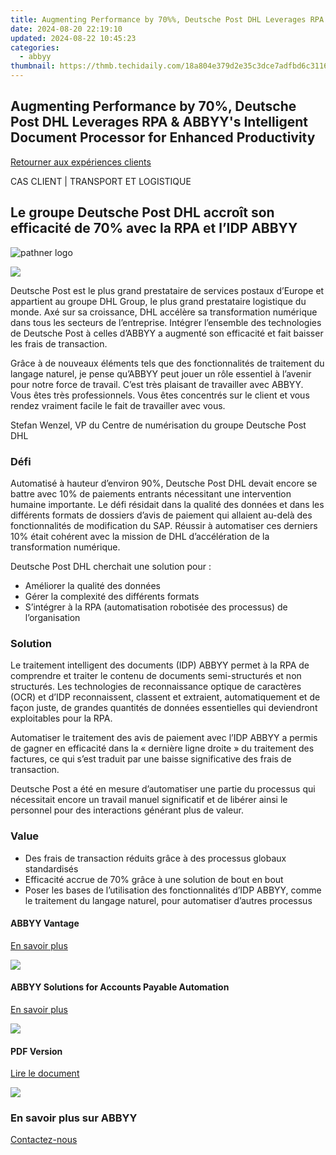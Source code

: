```yaml
---
title: Augmenting Performance by 70%%, Deutsche Post DHL Leverages RPA & ABBYY's Intelligent Document Processor for Enhanced Productivity
date: 2024-08-20 22:19:10
updated: 2024-08-22 10:45:23
categories:
  - abbyy
thumbnail: https://thmb.techidaily.com/18a804e379d2e35c3dce7adfbd6c31163356bdf9fa867d443daa8eb75630573f.jpg
---
```


## Augmenting Performance by 70%, Deutsche Post DHL Leverages RPA & ABBYY's Intelligent Document Processor for Enhanced Productivity

[Retourner aux expériences clients](https://tools.techidaily.com/abbyy/products/)

CAS CLIENT | TRANSPORT ET LOGISTIQUE

## Le groupe Deutsche Post DHL accroît son efficacité de 70% avec la RPA et l’IDP ABBYY

![pathner logo](https://content.abbyy.com/-/media/project/abbyy/abbyy/insights/customer-stories/white-logos/dhl.png?h=40&iar=0&w=120)

![](https://content.abbyy.com/-/media/project/abbyy/abbyy/insights/customer-stories/content-images/ds-644_deutsche-post-dhl_thumbnail_1486x836.jpg?h=836&iar=0&w=1486)

Deutsche Post est le plus grand prestataire de services postaux d’Europe et appartient au groupe DHL Group, le plus grand prestataire logistique du monde. Axé sur sa croissance, DHL accélère sa transformation numérique dans tous les secteurs de l’entreprise. Intégrer l’ensemble des technologies de Deutsche Post à celles d’ABBYY a augmenté son efficacité et fait baisser les frais de transaction.

Grâce à de nouveaux éléments tels que des fonctionnalités de traitement du langage naturel, je pense qu’ABBYY peut jouer un rôle essentiel à l’avenir pour notre force de travail. C’est très plaisant de travailler avec ABBYY. Vous êtes très professionnels. Vous êtes concentrés sur le client et vous rendez vraiment facile le fait de travailler avec vous.

Stefan Wenzel, VP du Centre de numérisation du groupe Deutsche Post DHL 

### Défi

Automatisé à hauteur d’environ 90%, Deutsche Post DHL devait encore se battre avec 10% de paiements entrants nécessitant une intervention humaine importante. Le défi résidait dans la qualité des données et dans les différents formats de dossiers d’avis de paiement qui allaient au-delà des fonctionnalités de modification du SAP. Réussir à automatiser ces derniers 10% était cohérent avec la mission de DHL d’accélération de la transformation numérique.

Deutsche Post DHL cherchait une solution pour :

* Améliorer la qualité des données
* Gérer la complexité des différents formats
* S’intégrer à la RPA (automatisation robotisée des processus) de l’organisation

### Solution

Le traitement intelligent des documents (IDP) ABBYY permet à la RPA de comprendre et traiter le contenu de documents semi-structurés et non structurés. Les technologies de reconnaissance optique de caractères (OCR) et d’IDP reconnaissent, classent et extraient, automatiquement et de façon juste, de grandes quantités de données essentielles qui deviendront exploitables pour la RPA.

Automatiser le traitement des avis de paiement avec l’IDP ABBYY a permis de gagner en efficacité dans la « dernière ligne droite » du traitement des factures, ce qui s’est traduit par une baisse significative des frais de transaction.

Deutsche Post a été en mesure d’automatiser une partie du processus qui nécessitait encore un travail manuel significatif et de libérer ainsi le personnel pour des interactions générant plus de valeur.

### Value

* Des frais de transaction réduits grâce à des processus globaux standardisés
* Efficacité accrue de 70% grâce à une solution de bout en bout
* Poser les bases de l’utilisation des fonctionnalités d’IDP ABBYY, comme le traitement du langage naturel, pour automatiser d’autres processus

#### ABBYY Vantage

[En savoir plus](https://tools.techidaily.com/abbyy/products/)

![](https://content.abbyy.com/-/media/project/abbyy/abbyy/products/flexicapture/fc_1.jpg?h=392&iar=0&w=696)

#### ABBYY Solutions for Accounts Payable Automation

[En savoir plus](https://tools.techidaily.com/abbyy/products/)

![](https://content.abbyy.com/-/media/project/abbyy/abbyy/solutions/ap-automation/overview-image.jpg?h=800&iar=0&w=1392)

#### PDF Version

[Lire le document](https://content.abbyy.com/-/media/Project/Abbyy/Abbyy/Insights/Customer-Stories/PDFs/customer-story-intelligent-document-processing-transportation-deutsche-post-dhl-group-fr.pdf)

![](https://content.abbyy.com/-/media/project/abbyy/abbyy/company/newsroom/news-images/laptop-mug.jpg?h=836&iar=0&w=1486)

### En savoir plus sur ABBYY 

[Contactez-nous](https://tools.techidaily.com/abbyy/products/)

<ins class="adsbygoogle"
     style="display:block"
     data-ad-format="autorelaxed"
     data-ad-client="ca-pub-7571918770474297"
     data-ad-slot="1223367746"></ins>



<ins class="adsbygoogle"
     style="display:block"
     data-ad-client="ca-pub-7571918770474297"
     data-ad-slot="8358498916"
     data-ad-format="auto"
     data-full-width-responsive="true"></ins>
